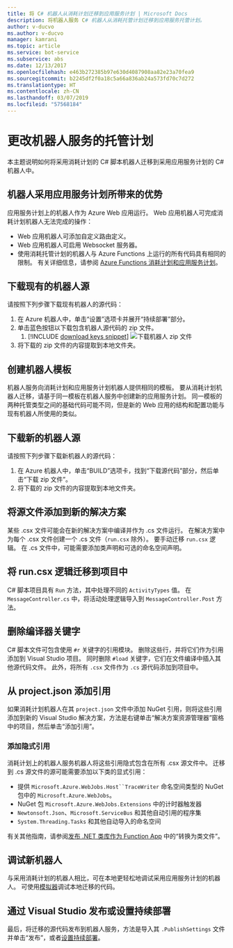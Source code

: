 ```yaml
---
title: 将 C# 机器人从消耗计划迁移到应用服务计划 | Microsoft Docs
description: 将机器人服务 C# 机器人从消耗托管计划迁移到应用服务托管计划。
author: v-ducvo
ms.author: v-ducvo
manager: kamrani
ms.topic: article
ms.service: bot-service
ms.subservice: abs
ms.date: 12/13/2017
ms.openlocfilehash: e463b272385b97e630d4087908aa82e23a70fea9
ms.sourcegitcommit: b2245df2f0a18c5a66a836ab24a573fd70c7d272
ms.translationtype: HT
ms.contentlocale: zh-CN
ms.lasthandoff: 03/07/2019
ms.locfileid: "57568184"
---
```

# <a name="change-the-hosting-plan-for-your-bot-service"></a>更改机器人服务的托管计划

本主题说明如何将采用消耗计划的 C# 脚本机器人迁移到采用应用服务计划的 C# 机器人中。 

## <a name="advantages-of-a-bot-on-an-app-service-plan"></a>机器人采用应用服务计划所带来的优势

应用服务计划上的机器人作为 Azure Web 应用运行。 Web 应用机器人可完成消耗计划机器人无法完成的操作：

- Web 应用机器人可添加自定义路由定义。
- Web 应用机器人可启用 Websocket 服务器。 
- 使用消耗托管计划的机器人与 Azure Functions 上运行的所有代码具有相同的限制。 有关详细信息，请参阅 <a target='_blank' href='/azure/azure-functions/functions-scale'>Azure Functions 消耗计划和应用服务计划</a>。

## <a name="download-your-existing-bot-source"></a>下载现有的机器人源

请按照下列步骤下载现有机器人的源代码：

1. 在 Azure 机器人中，单击“设置”选项卡并展开“持续部署”部分。  
2. 单击蓝色按钮以下载包含机器人源代码的 zip 文件。  
    1. [!INCLUDE [download keys snippet](~/includes/snippet-abs-key-download.md)]
    ![下载机器人 zip 文件](~/media/continuous-deployment-consumption-download.png)
3. 将下载的 zip 文件的内容提取到本地文件夹。 


## <a name="create-a-bot-template"></a>创建机器人模板

机器人服务向消耗计划和应用服务计划机器人提供相同的模板。 要从消耗计划机器人迁移，请基于同一模板在机器人服务中创建新的应用服务计划。 同一模板的两种托管类型之间的基础代码可能不同，但是新的 Web 应用的结构和配置功能与现有机器人所使用的类似。

## <a name="download-the-new-bot-source"></a>下载新的机器人源

请按照下列步骤下载新机器人的源代码：

1. 在 Azure 机器人中，单击“BUILD”选项卡，找到“下载源代码”部分，然后单击“下载 zip 文件”。 
2. 将下载的 zip 文件的内容提取到本地文件夹。

## <a name="add-source-files-to-new-solution"></a>将源文件添加到新的解决方案

某些 .csx 文件可能会在新的解决方案中编译并作为 .cs 文件运行。 在解决方案中为每个 .csx 文件创建一个 .cs 文件（`run.csx` 除外）。 要手动迁移 `run.csx` 逻辑。 在 .cs 文件中，可能需要添加类声明和可选的命名空间声明。

## <a name="migrate-runcsx-logic-into-your-project"></a>将 run.csx 逻辑迁移到项目中

C# 脚本项目具有 `Run` 方法，其中处理不同的 `ActivityTypes` 值。 在 `MessageController.cs` 中，将活动处理逻辑导入到 `MessageController.Post` 方法。

## <a name="remove-compiler-keywords"></a>删除编译器关键字

C# 脚本文件可包含使用 `#r` 关键字的引用模块。 删除这些行，并将它们作为引用添加到 Visual Studio 项目。 同时删除 `#load` 关键字，它们在文件编译中插入其他源代码文件。 此外，将所有 `.csx` 文件作为 `.cs` 源代码添加到项目中。

## <a name="add-references-from-projectjson"></a>从 project.json 添加引用

如果消耗计划机器人在其 `project.json` 文件中添加 NuGet 引用，则将这些引用添加到新的 Visual Studio 解决方案，方法是右键单击“解决方案资源管理器”窗格中的项目，然后单击“添加引用”。

### <a name="add-references-that-were-implicit"></a>添加隐式引用

消耗计划上的机器人服务机器人将这些引用隐式包含在所有 .csx 源文件中。 迁移到 .cs 源文件的源可能需要添加以下类的显式引用：

- 提供 `Microsoft.Azure.WebJobs.Host``TraceWriter` 命名空间类型的 NuGet 包中的 `Microsoft.Azure.WebJobs`。 
- NuGet 包 `Microsoft.Azure.WebJobs.Extensions` 中的计时器触发器
- `Newtonsoft.Json`、`Microsoft.ServiceBus` 和其他自动引用的程序集
- `System.Threading.Tasks` 和其他自动导入的命名空间

有关其他指南，请参阅<a target='_blank' href='https://blogs.msdn.microsoft.com/appserviceteam/2017/03/16/publishing-a-net-class-library-as-a-function-app/'>发布 .NET 类库作为 Function App</a> 中的“转换为类文件”。

## <a name="debug-your-new-bot"></a>调试新机器人

与采用消耗计划的机器人相比，可在本地更轻松地调试采用应用服务计划的机器人。 可使用[模拟器](bot-service-debug-emulator.md)调试本地迁移的代码。

## <a name="publish-from-visual-studio-or-set-up-continuous-deployment"></a>通过 Visual Studio 发布或设置持续部署

最后，将迁移的源代码发布到机器人服务，方法是导入其 `.PublishSettings` 文件并单击“发布”，或者[设置持续部署](bot-service-debug-bot.md)。
